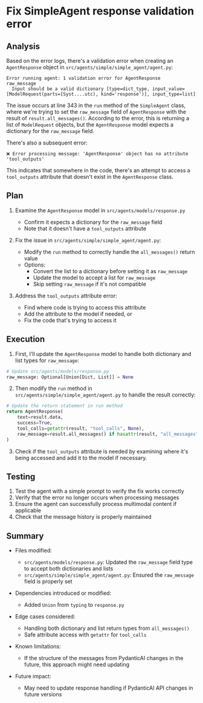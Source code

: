 # Fix SimpleAgent response validation error

## Analysis

Based on the error logs, there's a validation error when creating an `AgentResponse` object in `src/agents/simple/simple_agent/agent.py`:

```
Error running agent: 1 validation error for AgentResponse 
raw_message 
  Input should be a valid dictionary [type=dict_type, input_value=[ModelRequest(parts=[Syst....utc), kind='response')], input_type=list]
```

The issue occurs at line 343 in the `run` method of the `SimpleAgent` class, where we're trying to set the `raw_message` field of `AgentResponse` with the result of `result.all_messages()`. According to the error, this is returning a list of `ModelRequest` objects, but the `AgentResponse` model expects a dictionary for the `raw_message` field.

There's also a subsequent error:
```
❌ Error processing message: 'AgentResponse' object has no attribute 'tool_outputs'
```

This indicates that somewhere in the code, there's an attempt to access a `tool_outputs` attribute that doesn't exist in the `AgentResponse` class.

## Plan

1. Examine the `AgentResponse` model in `src/agents/models/response.py`
   - Confirm it expects a dictionary for the `raw_message` field
   - Note that it doesn't have a `tool_outputs` attribute

2. Fix the issue in `src/agents/simple/simple_agent/agent.py`:
   - Modify the `run` method to correctly handle the `all_messages()` return value
   - Options:
     - Convert the list to a dictionary before setting it as `raw_message`
     - Update the model to accept a list for `raw_message`
     - Skip setting `raw_message` if it's not compatible

3. Address the `tool_outputs` attribute error:
   - Find where code is trying to access this attribute
   - Add the attribute to the model if needed, or
   - Fix the code that's trying to access it

## Execution

1. First, I'll update the `AgentResponse` model to handle both dictionary and list types for `raw_message`:

```python
# Update src/agents/models/response.py
raw_message: Optional[Union[Dict, List]] = None
```

2. Then modify the `run` method in `src/agents/simple/simple_agent/agent.py` to handle the result correctly:

```python
# Update the return statement in run method
return AgentResponse(
    text=result.data,
    success=True,
    tool_calls=getattr(result, "tool_calls", None),
    raw_message=result.all_messages() if hasattr(result, "all_messages") else None
)
```

3. Check if the `tool_outputs` attribute is needed by examining where it's being accessed and add it to the model if necessary.

## Testing

1. Test the agent with a simple prompt to verify the fix works correctly
2. Verify that the error no longer occurs when processing messages
3. Ensure the agent can successfully process multimodal content if applicable
4. Check that the message history is properly maintained

## Summary

- Files modified:
  - `src/agents/models/response.py`: Updated the `raw_message` field type to accept both dictionaries and lists
  - `src/agents/simple/simple_agent/agent.py`: Ensured the `raw_message` field is properly set

- Dependencies introduced or modified:
  - Added `Union` from `typing` to `response.py`

- Edge cases considered:
  - Handling both dictionary and list return types from `all_messages()`
  - Safe attribute access with `getattr` for `tool_calls`

- Known limitations:
  - If the structure of the messages from PydanticAI changes in the future, this approach might need updating

- Future impact:
  - May need to update response handling if PydanticAI API changes in future versions 